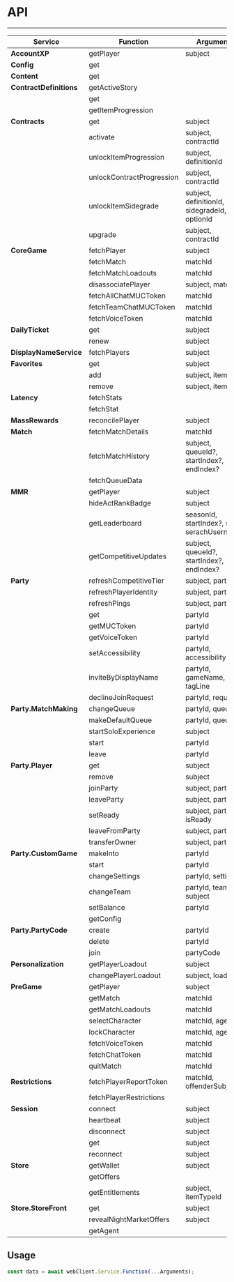 # API

---

| Service                 | Function                  | Arguments                                     |
| ----------------------- | ------------------------- | --------------------------------------------- |
| **AccountXP**           | getPlayer                 | subject                                       |
| **Config**              | get                       |                                               |
| **Content**             | get                       |                                               |
| **ContractDefinitions** | getActiveStory            |                                               |
|                         | get                       |                                               |
|                         | getItemProgression        |                                               |
| **Contracts**           | get                       | subject                                       |
|                         | activate                  | subject, contractId                           |
|                         | unlockItemProgression     | subject, definitionId                         |
|                         | unlockContractProgression | subject, contractId                           |
|                         | unlockItemSidegrade       | subject, definitionId, sidegradeId, optionId  |
|                         | upgrade                   | subject, contractId                           |
| **CoreGame**            | fetchPlayer               | subject                                       |
|                         | fetchMatch                | matchId                                       |
|                         | fetchMatchLoadouts        | matchId                                       |
|                         | disassociatePlayer        | subject, matchId                              |
|                         | fetchAllChatMUCToken      | matchId                                       |
|                         | fetchTeamChatMUCToken     | matchId                                       |
|                         | fetchVoiceToken           | matchId                                       |
| **DailyTicket**         | get                       | subject                                       |
|                         | renew                     | subject                                       |
| **DisplayNameService**  | fetchPlayers              | subject                                       |
| **Favorites**           | get                       | subject                                       |
|                         | add                       | subject, itemId                               |
|                         | remove                    | subject, itemId                               |
| **Latency**             | fetchStats                |                                               |
|                         | fetchStat                 |                                               |
| **MassRewards**         | reconcilePlayer           | subject                                       |
| **Match**               | fetchMatchDetails         | matchId                                       |
|                         | fetchMatchHistory         | subject, queueId?, startIndex?, endIndex?     |
|                         | fetchQueueData            |                                               |
| **MMR**                 | getPlayer                 | subject                                       |
|                         | hideActRankBadge          | subject                                       |
|                         | getLeaderboard            | seasonId, startIndex?, size?, serachUsername? |
|                         | getCompetitiveUpdates     | subject, queueId?, startIndex?, endIndex?     |
| **Party**               | refreshCompetitiveTier    | subject, partyId                              |
|                         | refreshPlayerIdentity     | subject, partyId                              |
|                         | refreshPings              | subject, partyId                              |
|                         | get                       | partyId                                       |
|                         | getMUCToken               | partyId                                       |
|                         | getVoiceToken             | partyId                                       |
|                         | setAccessibility          | partyId, accessibility                        |
|                         | inviteByDisplayName       | partyId, gameName, tagLine                    |
|                         | declineJoinRequest        | partyId, requestId                            |
| **Party.MatchMaking**   | changeQueue               | partyId, queueId                              |
|                         | makeDefaultQueue          | partyId, queueId                              |
|                         | startSoloExperience       | subject                                       |
|                         | start                     | partyId                                       |
|                         | leave                     | partyId                                       |
| **Party.Player**        | get                       | subject                                       |
|                         | remove                    | subject                                       |
|                         | joinParty                 | subject, partyId                              |
|                         | leaveParty                | subject, partyId                              |
|                         | setReady                  | subject, partyId, isReady                     |
|                         | leaveFromParty            | subject, partyId                              |
|                         | transferOwner             | subject, partyId                              |
| **Party.CustomGame**    | makeInto                  | partyId                                       |
|                         | start                     | partyId                                       |
|                         | changeSettings            | partyId, settings                             |
|                         | changeTeam                | partyId, team, subject                        |
|                         | setBalance                | partyId                                       |
|                         | getConfig                 |                                               |
| **Party.PartyCode**     | create                    | partyId                                       |
|                         | delete                    | partyId                                       |
|                         | join                      | partyCode                                     |
| **Personalization**     | getPlayerLoadout          | subject                                       |
|                         | changePlayerLoadout       | subject, loadout                              |
| **PreGame**             | getPlayer                 | subject                                       |
|                         | getMatch                  | matchId                                       |
|                         | getMatchLoadouts          | matchId                                       |
|                         | selectCharacter           | matchId, agentId                              |
|                         | lockCharacter             | matchId, agentId                              |
|                         | fetchVoiceToken           | matchId                                       |
|                         | fetchChatToken            | matchId                                       |
|                         | quitMatch                 | matchId                                       |
| **Restrictions**        | fetchPlayerReportToken    | matchId, offenderSubject                      |
|                         | fetchPlayerRestrictions   |                                               |
| **Session**             | connect                   | subject                                       |
|                         | heartbeat                 | subject                                       |
|                         | disconnect                | subject                                       |
|                         | get                       | subject                                       |
|                         | reconnect                 | subject                                       |
| **Store**               | getWallet                 | subject                                       |
|                         | getOffers                 |                                               |
|                         | getEntitlements           | subject, itemTypeId                           |
| **Store.StoreFront**    | get                       | subject                                       |
|                         | revealNightMarketOffers   | subject                                       |
|                         | getAgent                  |                                               |

## Usage

```typescript
const data = await webClient.Service.Function(...Arguments);
```
